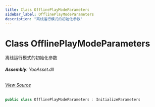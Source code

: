 ```yaml
---
title: Class OfflinePlayModeParameters
sidebar_label: OfflinePlayModeParameters
description: "离线运行模式的初始化参数"
---
```

# Class OfflinePlayModeParameters
离线运行模式的初始化参数

###### **Assembly**: YooAsset.dll
###### [View Source](https://github.com/tuyoogame/YooAsset/blob/main/Assets/YooAsset/Runtime/InitializeParameters.cs#L68)
```csharp title="Declaration"
public class OfflinePlayModeParameters : InitializeParameters
```
